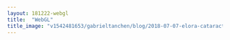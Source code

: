 ```yaml
---
layout: 181222-webgl
title:  "WebGL"
title_image: "v1542481653/gabrieltanchen/blog/2018-07-07-elora-cataract-trailway/main-image.jpg"
---
```

